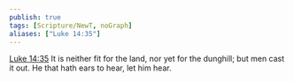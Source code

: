 ```yaml
---
publish: true
tags: [Scripture/NewT, noGraph]
aliases: ["Luke 14:35"]
---
```

[Luke 14:35](https://churchofjesuschrist.org/study/scriptures/nt/luke/14?lang=eng&id=p35#p35) It is neither fit for the land, nor yet for the dunghill; but men cast it out. He that hath ears to hear, let him hear.




